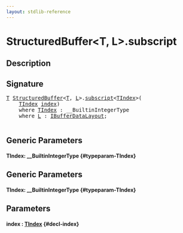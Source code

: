 ```yaml
---
layout: stdlib-reference
---
```


# StructuredBuffer\<T, L\>\.subscript

## Description





## Signature 

<pre>
<a href="/stdlib-reference/types/StructuredBuffer/index#typeparam-T" class="code_type">T</a> <a href="/stdlib-reference/types/StructuredBuffer/index" class="code_type">StructuredBuffer</a>&lt;<a href="/stdlib-reference/types/StructuredBuffer/index#typeparam-T" class="code_type">T</a>, <a href="/stdlib-reference/types/StructuredBuffer/index#typeparam-L" class="code_type">L</a>&gt;.<a href="/stdlib-reference/types/StructuredBuffer/subscript">subscript</a>&lt;<a href="/stdlib-reference/types/StructuredBuffer/subscript#typeparam-TIndex" class="code_type">TIndex</a>&gt;(
    <a href="/stdlib-reference/types/StructuredBuffer/subscript#typeparam-TIndex" class="code_type">TIndex</a> <a href="/stdlib-reference/types/StructuredBuffer/subscript#decl-index" class="code_param">index</a>)
    <span class='code_keyword'>where</span> <a href="/stdlib-reference/types/StructuredBuffer/subscript#typeparam-TIndex" class="code_type">TIndex</a> : __BuiltinIntegerType
    <span class='code_keyword'>where</span> <a href="/stdlib-reference/types/StructuredBuffer/index#typeparam-L" class="code_type">L</a> : <a href="/stdlib-reference/interfaces/IBufferDataLayout/index">IBufferDataLayout</a>;

</pre>

## Generic Parameters

#### TIndex: \_\_BuiltinIntegerType {#typeparam-TIndex}

## Generic Parameters

#### TIndex: \_\_BuiltinIntegerType {#typeparam-TIndex}

## Parameters

#### index  : [TIndex](/stdlib-reference/types/StructuredBuffer/subscript#typeparam-TIndex) {#decl-index}

